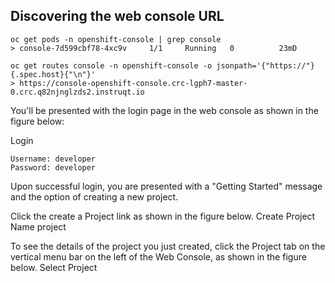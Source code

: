 ## Discovering the web console URL

```
oc get pods -n openshift-console | grep console
> console-7d599cbf78-4xc9v     1/1     Running   0          23mD

oc get routes console -n openshift-console -o jsonpath='{"https://"}{.spec.host}{"\n"}'
> https://console-openshift-console.crc-lgph7-master-0.crc.q82njnglzds2.instruqt.io
```
You'll be presented with the login page in the web console as shown in the figure below:

Login
```
Username: developer
Password: developer
```
Upon successful login, you are presented with a "Getting Started" message and the option of creating a new project.

Click the create a Project link as shown in the figure below.
Create Project
Name project

To see the details of the project you just created, click the Project tab on the vertical menu bar on the left of the Web Console, as shown in the figure below.
Select Project
